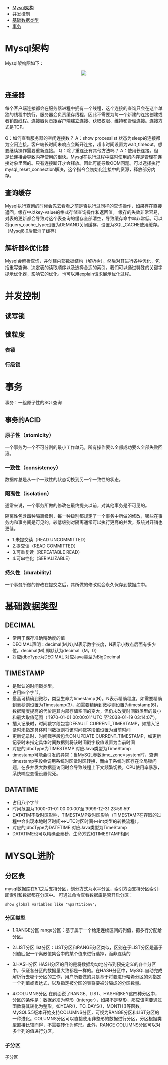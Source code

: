* [Mysql架构](#mysql架构)
* [并发控制](#并发控制)
* [基础数据类型](#基础数据类型)
* [事务](#事务)

# Mysql架构
Mysql架构图如下：
<div align="center"> <img src="https://github.com/RJianPeng/Technology-Stack/blob/master/%E6%95%B0%E6%8D%AE%E5%BA%93/photo/MYSQL%E6%9C%8D%E5%8A%A1%E5%99%A8%E9%80%BB%E8%BE%91%E6%9E%B6%E6%9E%84%E5%9B%BE.png"/></div><br>

## 连接器
每个客户端连接都会在服务器进程中拥有一个线程，这个连接的查询只会在这个单独的线程中执行。服务器会负责缓存线程，因此不需要为每一个新建的连接创建或者销毁线程。连接器负责跟客户端建立连接、获取权限、维持和管理连接。连接方式是TCP。

Q：如何查看服务器的空闲连接数？
A：show processlist 状态为sleep的连接都为空闲连接。客户端长时间未响应会断开连接，超市时间设置为wait_timeout。想要继续操作需要重新连接。
Q：除了重连还有其他方法吗？
A：使用长连接。但是长连接会导致内存使用的很快。Mysql在执行过程中临时使用的内存是管理在连接对象里面的。只有连接断开才会释放。因此可能导致OOM问题。可以选择执行mysql_reset_connection解决，这个指令会初始化连接中的资源，释放部分内存。

## 查询缓存
Mysql执行查询的时候会先去看看之前是否执行过同样的查询操作，如果存在直接返回。缓存中以key-value的格式存储查询操作和返回值。
缓存的失效非常容易，对表的更新都会导致对这个表查询的缓存全部清空，导致缓存命中率非常低。可以将query_cache_type设置为DEMAND关闭缓存，设置为SQL_CACHE使用缓存。（Mysql8.0后取消了缓存）

## 解析器&优化器
Mysql会解析查询，并创建内部数据结构（解析树），然后对其进行各种优化，包括重写查询、决定表的读取顺序以及选择合适的索引。我们可以通过特殊的关键字提示优化器，影响它的优化。也可以用explain请求展示优化过程。


# 并发控制
## 读写锁

## 锁粒度
### 表锁
### 行级锁


# 事务
事务：一组原子性的SQL查询

## 事务的ACID
### 原子性（atomicity）
一个事务为一个不可分割的最小工作单元，所有操作要么全部成功要么全部失败回滚。

### 一致性（consistency）
数据库总是从一个一致性的状态切换到另一个一致性的状态。

### 隔离性（isolation）
通常来说，一个事务所做的修改在最终提交以前，对其他事务是不可见的。

隔离性包含四种隔离级别，每一种级别都规定了一个事务中所做的修改，哪些在事务内和事务间是可见的，较低级别对隔离通常可以执行更高的并发，系统对开销也更低。
* 1.未提交读（READ UNCOMMITTED）
* 2.提交读（READ COMMITTED）
* 3.可重复读（REPEATABLE READ）
* 4.可串性化（SERIALIZABLE）

### 持久性（durability）
一个事务所做的修改在提交之后，其所做的修改就会永久保存到数据库中。






# 基础数据类型

## DECIMAL
* 常用于保存准确精确度的值
* DECIMAL声明：decimal(M,N),M表示数字长度，N表示小数点后面有多少位。decimal(M),即默认为decimal（M，0）
* 对应jdbcType为DECIMAL 对应Java类型为BigDecimal




## TIMESTAMP
* 是默认的时间戳类型。
* 占用四个字节。
* 最高可精确到微秒，类型生命为timestamp(N)。N表示精确程度，如需要精确到毫秒则设置为Timestamp(3)，如需要精确到微秒则设置为timestamp(6)，数据精度提高的代价是其内部存储空间的变大，但仍未改变时间戳类型的最小和最大取值范围（‘1970-01-01 00:00:01' UTC 至'2038-01-19 03:14:07’)。
* 插入记录时，时间戳字段包含DEFAULT CURRENT_TIMESTAMP，如插入记录时未指定具体时间数据则将该时间戳字段值设置为当前时间
* 更新记录时，时间戳字段包含ON UPDATE CURRENT_TIMESTAMP，如更新记录时未指定具体时间数据则将该时间戳字段值设置为当前时间
* 对应的jdbcType为TIMESTAMP 对应Java类型为TimeStamp
* timestamp可能会引发的异常：当MySQL参数time_zone=system时，查询timestamp字段会调用系统时区做时区转换，而由于系统时区存在全局锁问题，在多并发大数据量访问时会导致线程上下文频繁切换，CPU使用率暴涨，系统响应变慢设置假死。

## DATATIME
* 占用八个字节
* 时间范围为‘1000-01-01 00:00:00’至‘9999-12-31 23:59:59’
* DATATIM不受时区影响，TIMESTAMP受时区影响（TIMESTAMP在存取的过程中会出现本地时区时间<->UTC时区时间<->int类型的转换流程）。
* 对应的jdbcType为DATETIME 对应Java类型为TimeStamp
* DATATIME也可以精确至毫秒，生命方式和TIMESTAMP相同

# MYSQL进阶
## 分区表
mysql数据库在5.1之后支持分区，划分方式为水平分区，索引方面支持分区索引-即索引和数据都在分区中。
可通过命令查看数据库是否开启分区：
```
show global variables like '%partition%';
```

### 分区类型
* 1.RANGE分区
range分区：基于属于一个给定连续区间的列值，把多行分配给分区。

* 2.LIST分区
list分区：LIST分区和RANGE分区类似，区别在于LIST分区是基于列值匹配一个离散值集合中的某个值来进行选择，而非连续的

* 3.HASH分区
HASH分区的目的是将数据均匀地分布到预先定义的各个分区中，保证各分区的数据量大致都是一样的。在HASH分区中，MySQL自动完成解析行去哪个分区的工作，用户所要做的只是基于将要进行哈希分区的列指定一个列值或表达式，以及指定被分区的表将要被分隔成的分区数量。

* 4.COLUMNS分区
在前面说了RANGE、LIST、HASH和KEY这四种分区中，分区的条件是：数据必须为整形（interger），如果不是整形，那应该需要通过函数将其转化为整形，如YEAR()，TO_DAYS()，MONTH()等函数。MySQL5.5版本开始支持COLUMNS分区，可视为RANGE分区和LIST分区的一种进化。COLUMNS分区可以直接使用非整形的数据进行分区，分区根据类型直接比较而得，不需要转化为整形。此外，RANGE COLUMNS分区可以对多个列的值进行分区。

### 子分区
子分区


